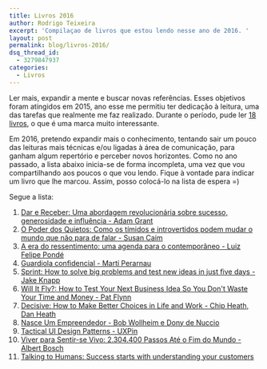 ```yaml
---
title: Livros 2016
author: Rodrigo Teixeira
excerpt: 'Compilaçao de livros que estou lendo nesse ano de 2016. '
layout: post
permalink: blog/livros-2016/
dsq_thread_id:
  - 3279847937
categories:
  - Livros
---
```


Ler mais, expandir a mente e buscar novas referências. Esses objetivos foram atingidos em 2015, ano esse me permitiu ter dedicação à leitura, uma das tarefas que realmente me faz realizado. Durante o período, pude ler [18 livros](/blog/livros-2015/), o que é uma marca muito interessante. 

Em 2016, pretendo expandir mais o conhecimento, tentando sair um pouco das leituras mais técnicas e/ou ligadas à área de comunicação, para ganham algum repertório e perceber novos horizontes. Como no ano passado, a lista abaixo inicia-se de forma incompleta, uma vez que vou compartilhando aos poucos o que vou lendo. Fique à vontade para indicar um livro que lhe marcou. Assim, posso colocá-lo na lista de espera =)

Segue a lista: 

1. [Dar e Receber: Uma abordagem revolucionária sobre sucesso, generosidade e influência - Adam Grant](http://www.amazon.com.br/dp/B00JDMG9TW)
2. [O Poder dos Quietos: Como os tímidos e introvertidos podem mudar o mundo que não para de falar  - Susan Caim](http://www.amazon.com.br/dp/B009D6Z15Q)
3. [A era do ressentimento: uma agenda para o contemporâneo - Luiz Felipe Pondé](http://www.amazon.com.br/dp/B00LV9OZ4G)
4. [Guardiola confidencial - Martí Perarnau](http://www.amazon.com.br/dp/B015ZZPOAU)
5. [Sprint: How to solve big problems and test new ideas in just five days - Jake Knapp](http://www.amazon.com.br/dp/B017S92JUY)
6. [Will It Fly?: How to Test Your Next Business Idea So You Don't Waste Your Time and Money - Pat Flynn](http://a.co/96ZKv1i)
7. [Decisive: How to Make Better Choices in Life and Work -  Chip Heath, Dan Heath](http://www.amazon.com.br/dp/B009JU6UPG)
8. [Nasce Um Empreendedor - Bob Wollheim e Dony de Nuccio](http://www.amazon.com.br/dp/8582850301)
9. [Tactical UI Design Patterns - UXPin ](https://www.uxpin.com/studio/ebooks/ultimate-web-ui-design-pattern-workbook/)
10. [Viver para Sentir-se Vivo: 2.304.400 Passos Até o Fim do Mundo - Albert Bosch](http://a.co/5YsRxSc)
11. [Talking to Humans: Success starts with understanding your customers](http://www.talkingtohumans.com/)
